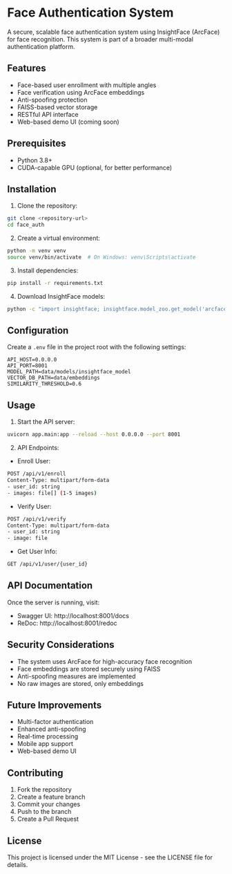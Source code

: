 # Face Authentication System

A secure, scalable face authentication system using InsightFace (ArcFace) for face recognition. This system is part of a broader multi-modal authentication platform.

## Features

- Face-based user enrollment with multiple angles
- Face verification using ArcFace embeddings
- Anti-spoofing protection
- FAISS-based vector storage
- RESTful API interface
- Web-based demo UI (coming soon)

## Prerequisites

- Python 3.8+
- CUDA-capable GPU (optional, for better performance)

## Installation

1. Clone the repository:
```bash
git clone <repository-url>
cd face_auth
```

2. Create a virtual environment:
```bash
python -m venv venv
source venv/bin/activate  # On Windows: venv\Scripts\activate
```

3. Install dependencies:
```bash
pip install -r requirements.txt
```

4. Download InsightFace models:
```bash
python -c "import insightface; insightface.model_zoo.get_model('arcface_r100.onnx')"
```

## Configuration

Create a `.env` file in the project root with the following settings:

```env
API_HOST=0.0.0.0
API_PORT=8001
MODEL_PATH=data/models/insightface_model
VECTOR_DB_PATH=data/embeddings
SIMILARITY_THRESHOLD=0.6
```

## Usage

1. Start the API server:
```bash
uvicorn app.main:app --reload --host 0.0.0.0 --port 8001
```

2. API Endpoints:

- Enroll User:
```bash
POST /api/v1/enroll
Content-Type: multipart/form-data
- user_id: string
- images: file[] (1-5 images)
```

- Verify User:
```bash
POST /api/v1/verify
Content-Type: multipart/form-data
- user_id: string
- image: file
```

- Get User Info:
```bash
GET /api/v1/user/{user_id}
```

## API Documentation

Once the server is running, visit:
- Swagger UI: http://localhost:8001/docs
- ReDoc: http://localhost:8001/redoc

## Security Considerations

- The system uses ArcFace for high-accuracy face recognition
- Face embeddings are stored securely using FAISS
- Anti-spoofing measures are implemented
- No raw images are stored, only embeddings

## Future Improvements

- Multi-factor authentication
- Enhanced anti-spoofing
- Real-time processing
- Mobile app support
- Web-based demo UI

## Contributing

1. Fork the repository
2. Create a feature branch
3. Commit your changes
4. Push to the branch
5. Create a Pull Request

## License

This project is licensed under the MIT License - see the LICENSE file for details. 